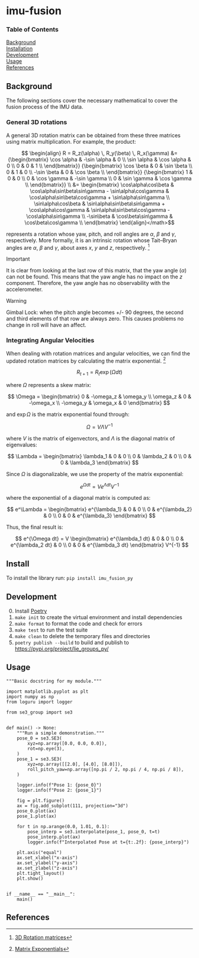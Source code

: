 # imu-fusion

### Table of Contents
[Background](#Background)  
[Installation](#Install)  
[Development](#Development)  
[Usage](#Usage)  
[References](#References)  

## Background
The following sections cover the necessary mathematical to cover the fusion process of the IMU data.

### General 3D rotations
A general 3D rotation matrix can be obtained from these three matrices using matrix multiplication.  For example, the product:

$$
\begin{align}
  R = R_z(\alpha) \, R_y(\beta) \, R_x(\gamma) &=
  {\begin{bmatrix}
    \cos \alpha & -\sin \alpha & 0 \\
    \sin \alpha &  \cos \alpha & 0 \\
              0 &            0 & 1 \\
  \end{bmatrix}}
  {\begin{bmatrix}
     \cos \beta & 0 & \sin \beta \\
              0 & 1 &          0 \\
    -\sin \beta & 0 & \cos \beta \\
  \end{bmatrix}}
  {\begin{bmatrix}
    1 &  0          &            0 \\
    0 & \cos \gamma & -\sin \gamma \\
    0 & \sin \gamma &  \cos \gamma \\
  \end{bmatrix}} \\
  &= \begin{bmatrix}
        \cos\alpha\cos\beta &
          \cos\alpha\sin\beta\sin\gamma - \sin\alpha\cos\gamma &
          \cos\alpha\sin\beta\cos\gamma + \sin\alpha\sin\gamma \\
        \sin\alpha\cos\beta &
          \sin\alpha\sin\beta\sin\gamma + \cos\alpha\cos\gamma &
          \sin\alpha\sin\beta\cos\gamma - \cos\alpha\sin\gamma \\
       -\sin\beta & \cos\beta\sin\gamma & \cos\beta\cos\gamma \\
  \end{bmatrix}
\end{align}</math>$$

represents a rotation whose yaw, pitch, and roll angles are $\alpha$, $\beta$ and $\gamma$, respectively. More formally, it is an intrinsic rotation whose Tait–Bryan angles are  $\alpha$, $\beta$ and $\gamma$, about axes  $x$, $y$ and $z$, respectively. [^1]

> [!IMPORTANT]
> It is clear from looking at the last row of this matrix, that the yaw angle ($\alpha$) can not be found. This means that the yaw angle has no impact on the $z$ component. Therefore, the yaw angle has no observability with the accelerometer.

> [!WARNING]
> Gimbal Lock: when the pitch angle becomes +/- 90 degrees, the second and third elements of that row are always zero. This causes problems no change in roll will have an affect.

### Integrating Angular Velocities
When dealing with rotation matrices and angular velocities, we can find the updated rotation matrices by calculating the matrix exponential. [^2]

$$ R_{t+1} = R_t \exp (\Omega dt) $$

where $\Omega$ represents a skew matrix:

$$
\Omega =
\begin{bmatrix}
    0 & -\omega_z & \omega_y \\
    \omega_z & 0 & -\omega_x \\
    -\omega_y & \omega_x & 0
\end{bmatrix}
$$

and $\exp\Omega$ is the matrix exponential found through:

$$
\Omega = V \Lambda V^{-1}
$$

where $V$ is the matrix of eigenvectors, and $\Lambda$ is the diagonal matrix of eigenvalues:

$$
\Lambda =
\begin{bmatrix}
    \lambda_1 & 0 & 0 \\
    0 & \lambda_2 & 0 \\
    0 & 0 & \lambda_3
\end{bmatrix}
$$

Since $\Omega$ is diagonalizable, we use the property of the matrix exponential:

$$
e^{\Omega dt} = V e^{\Lambda dt} V^{-1}
$$

where the exponential of a diagonal matrix is computed as:

$$
e^\Lambda =
\begin{bmatrix}
    e^{\lambda_1} & 0 & 0 \\
    0 & e^{\lambda_2} & 0 \\
    0 & 0 & e^{\lambda_3}
\end{bmatrix}
$$

Thus, the final result is:

$$
e^{\Omega dt} = V
\begin{bmatrix}
    e^{\lambda_1 dt} & 0 & 0 \\
    0 & e^{\lambda_2 dt} & 0 \\
    0 & 0 & e^{\lambda_3 dt}
\end{bmatrix}
V^{-1}
$$

## Install
To install the library run: `pip install imu_fusion_py`

## Development
0. Install [Poetry](https://python-poetry.org/docs/#installing-with-the-official-installer)
1. `make init` to create the virtual environment and install dependencies
2. `make format` to format the code and check for errors
3. `make test` to run the test suite
4. `make clean` to delete the temporary files and directories
5. `poetry publish --build` to build and publish to https://pypi.org/project/lie_groups_py/


## Usage
```
"""Basic docstring for my module."""

import matplotlib.pyplot as plt
import numpy as np
from loguru import logger

from se3_group import se3


def main() -> None:
    """Run a simple demonstration."""
    pose_0 = se3.SE3(
        xyz=np.array([0.0, 0.0, 0.0]),
        rot=np.eye(3),
    )
    pose_1 = se3.SE3(
        xyz=np.array([[2.0], [4.0], [8.0]]),
        roll_pitch_yaw=np.array([np.pi / 2, np.pi / 4, np.pi / 8]),
    )

    logger.info(f"Pose 1: {pose_0}")
    logger.info(f"Pose 2: {pose_1}")

    fig = plt.figure()
    ax = fig.add_subplot(111, projection="3d")
    pose_0.plot(ax)
    pose_1.plot(ax)

    for t in np.arange(0.0, 1.01, 0.1):
        pose_interp = se3.interpolate(pose_1, pose_0, t=t)
        pose_interp.plot(ax)
        logger.info(f"Interpolated Pose at t={t:.2f}: {pose_interp}")

    plt.axis("equal")
    ax.set_xlabel("x-axis")
    ax.set_ylabel("y-axis")
    ax.set_zlabel("z-axis")
    plt.tight_layout()
    plt.show()


if __name__ == "__main__":
    main()

```

## References
[^1]: [3D Rotation matrices](https://en.wikipedia.org/wiki/Rotation_matrix#General_3D_rotations)
[^2]: [Matrix Exponentials](https://en.wikipedia.org/wiki/Matrix_exponential#Diagonalizable_case)
